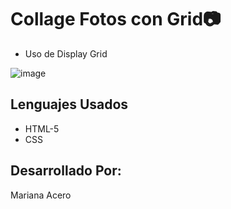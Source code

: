# Collage Fotos con Grid📷

- Uso de Display Grid

![image](https://github.com/marianita13/Taller-CSS-Grid/assets/124885480/d99120ac-2ede-41be-9580-21573f2a4759)

## Lenguajes Usados
- HTML-5
- CSS

## Desarrollado Por:
Mariana Acero

